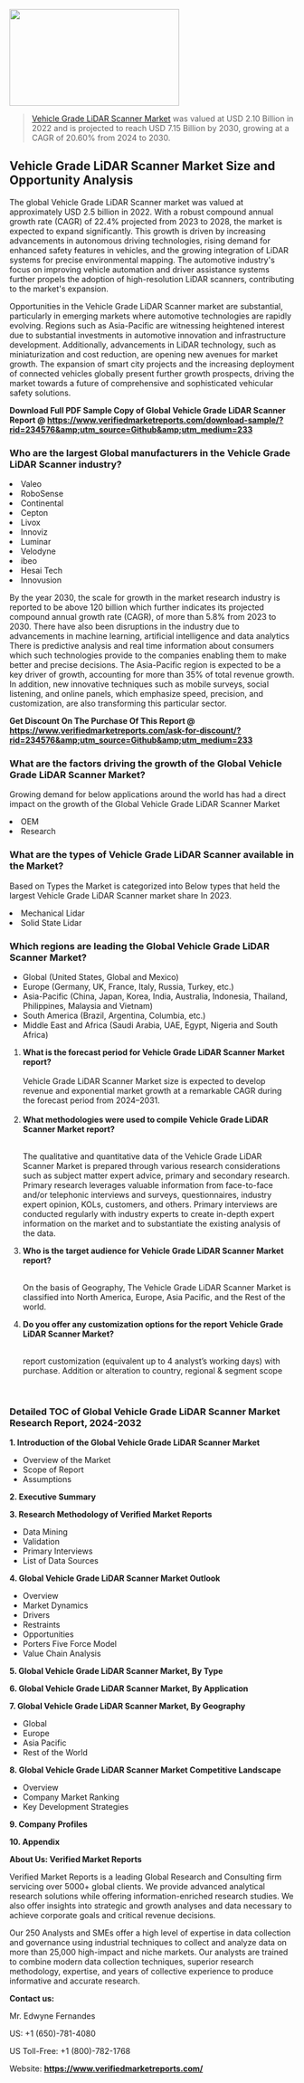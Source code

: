 <img src="https://ffe5etoiles.com/wp-content/uploads/2024/12/MST1-300x171.png" alt="" width="300" height="171" class="alignnone size-medium wp-image-20088" /><blockquote><p><p><a href="https://www.verifiedmarketreports.com/download-sample/?rid=234576&utm_source=Github&utm_medium=233" target="_blank">Vehicle Grade LiDAR Scanner Market</a> was valued at USD 2.10 Billion in 2022 and is projected to reach USD 7.15 Billion by 2030, growing at a CAGR of 20.60% from 2024 to 2030.</p></blockquote><p><h2>Vehicle Grade LiDAR Scanner Market Size and Opportunity Analysis</h2> <p>The global Vehicle Grade LiDAR Scanner market was valued at approximately USD 2.5 billion in 2022. With a robust compound annual growth rate (CAGR) of 22.4% projected from 2023 to 2028, the market is expected to expand significantly. This growth is driven by increasing advancements in autonomous driving technologies, rising demand for enhanced safety features in vehicles, and the growing integration of LiDAR systems for precise environmental mapping. The automotive industry's focus on improving vehicle automation and driver assistance systems further propels the adoption of high-resolution LiDAR scanners, contributing to the market's expansion.</p> <p>Opportunities in the Vehicle Grade LiDAR Scanner market are substantial, particularly in emerging markets where automotive technologies are rapidly evolving. Regions such as Asia-Pacific are witnessing heightened interest due to substantial investments in automotive innovation and infrastructure development. Additionally, advancements in LiDAR technology, such as miniaturization and cost reduction, are opening new avenues for market growth. The expansion of smart city projects and the increasing deployment of connected vehicles globally present further growth prospects, driving the market towards a future of comprehensive and sophisticated vehicular safety solutions.</p> </p><p class=""><strong>Download Full PDF Sample Copy of Global Vehicle Grade LiDAR Scanner Report @ <a href="https://www.verifiedmarketreports.com/download-sample/?rid=234576&amp;utm_source=Github&amp;utm_medium=233" target="_blank">https://www.verifiedmarketreports.com/download-sample/?rid=234576&amp;utm_source=Github&amp;utm_medium=233</a></strong></p><h3 id="" class="">Who are the largest Global manufacturers in the Vehicle Grade LiDAR Scanner industry?</h3><p><li>Valeo</li><li> RoboSense</li><li> Continental</li><li> Cepton</li><li> Livox</li><li> Innoviz</li><li> Luminar</li><li> Velodyne</li><li> ibeo</li><li> Hesai Tech</li><li> Innovusion</li></p><div class=""><div class="" dir="" data-message-author-role="" data-message-id="" data-message-model-slug=""><div class=""><div class=""><div class=""><div class="" dir="" data-message-author-role="" data-message-id="" data-message-model-slug=""><div class=""><div class=""><p>By the year 2030, the scale for growth in the market research industry is reported to be above 120 billion which further indicates its projected compound annual growth rate (CAGR), of more than 5.8% from 2023 to 2030. There have also been disruptions in the industry due to advancements in machine learning, artificial intelligence and data analytics There is predictive analysis and real time information about consumers which such technologies provide to the companies enabling them to make better and precise decisions. The Asia-Pacific region is expected to be a key driver of growth, accounting for more than 35% of total revenue growth. In addition, new innovative techniques such as mobile surveys, social listening, and online panels, which emphasize speed, precision, and customization, are also transforming this particular sector.</p><p><strong>Get Discount On The Purchase Of This Report @&nbsp; <a href="https://www.verifiedmarketreports.com/ask-for-discount/?rid=234576&amp;utm_source=Github&amp;utm_medium=233" target="_blank">https://www.verifiedmarketreports.com/ask-for-discount/?rid=234576&amp;utm_source=Github&amp;utm_medium=233</a></strong></p></div></div></div></div></div></div></div></div><h3 id="" class="">What are the factors driving the growth of the Global Vehicle Grade LiDAR Scanner Market?</h3><p id="" class="">Growing demand for below applications around the world has had a direct impact on the growth of the Global Vehicle Grade LiDAR Scanner Market</p><p id="" class=""><li>OEM</li><li> Research</li></p><h3 id="" class="">What are the types of Vehicle Grade LiDAR Scanner available in the Market?</h3><p id="" class="">Based on Types the Market is categorized into Below types that held the largest Vehicle Grade LiDAR Scanner market share In 2023.</p><p id="" class=""><li>Mechanical Lidar</li><li> Solid State Lidar</li></p><h3 id="" class="">Which regions are leading the Global Vehicle Grade LiDAR Scanner Market?</h3><ul><li>Global (United States, Global and Mexico)</li><li>Europe (Germany, UK, France, Italy, Russia, Turkey, etc.)</li><li>Asia-Pacific (China, Japan, Korea, India, Australia, Indonesia, Thailand, Philippines, Malaysia and Vietnam)</li><li>South America (Brazil, Argentina, Columbia, etc.)</li><li>Middle East and Africa (Saudi Arabia, UAE, Egypt, Nigeria and South Africa)</li></ul><p><ol><li><strong>What is the forecast period for Vehicle Grade LiDAR Scanner Market report?<br /></strong><br /><span data-sheets-root="1" data-sheets-value="{&quot;1&quot;:2,&quot;2&quot;:&quot;XXXX size is expected to develop revenue and exponential market growth at a remarkable CAGR during the forecast period from 2024&ndash;2030.&quot;}" data-sheets-userformat="{&quot;2&quot;:12674,&quot;4&quot;:{&quot;1&quot;:2,&quot;2&quot;:16776960},&quot;10&quot;:2,&quot;11&quot;:0,&quot;15&quot;:&quot;Arial&quot;,&quot;16&quot;:12}">Vehicle Grade LiDAR Scanner Market size is expected to develop revenue and exponential market growth at a remarkable CAGR during the forecast period from 2024&ndash;2031.</span><br /><br /></li><li><strong>What methodologies were used to compile Vehicle Grade LiDAR Scanner Market report?<br /><br /></strong><p>The qualitative and quantitative data of the&nbsp;Vehicle Grade LiDAR Scanner Market is prepared through various research considerations such as subject matter expert advice, primary and secondary research. Primary research leverages valuable information from face-to-face and/or telephonic interviews and surveys, questionnaires, industry expert opinion, KOLs, customers, and others. Primary interviews are conducted regularly with industry experts to create in-depth expert information on the market and to substantiate the existing analysis of the data.&nbsp;</p></li><li><strong>Who is the target audience for Vehicle Grade LiDAR Scanner Market report?<br /><br /></strong><p>On the basis of Geography, The&nbsp;Vehicle Grade LiDAR Scanner Market is classified into North America, Europe, Asia Pacific, and the Rest of the world.</p></li><li><strong>Do you offer any customization options for the report Vehicle Grade LiDAR Scanner Market?<br /><br /></strong><p>report customization (equivalent up to 4 analyst&rsquo;s working days) with purchase. Addition or alteration to country, regional &amp; segment scope</p><p>&nbsp;</p></li></ol></p><h3 id="" class="">Detailed TOC of Global Vehicle Grade LiDAR Scanner Market Research Report, 2024-2032</h3><p id="" class=""><strong>1. Introduction of the Global Vehicle Grade LiDAR Scanner Market</strong></p><ul><li>Overview of the Market</li><li>Scope of Report</li><li>Assumptions</li></ul><p id="" class=""><strong>2. Executive Summary</strong></p><p id="" class=""><strong>3. Research Methodology of&nbsp;Verified Market Reports</strong></p><ul><li>Data Mining</li><li>Validation</li><li>Primary Interviews</li><li>List of Data Sources</li></ul><p id="" class=""><strong>4. Global Vehicle Grade LiDAR Scanner Market Outlook</strong></p><ul><li>Overview</li><li>Market Dynamics</li><li>Drivers</li><li>Restraints</li><li>Opportunities</li><li>Porters Five Force Model</li><li>Value Chain Analysis</li></ul><p id="" class=""><strong>5. Global Vehicle Grade LiDAR Scanner Market, By&nbsp;Type</strong></p><p id="" class=""><strong>6. Global Vehicle Grade LiDAR Scanner Market, By Application</strong></p><p id="" class=""><strong>7. Global Vehicle Grade LiDAR Scanner Market, By Geography</strong></p><ul><li>Global</li><li>Europe</li><li>Asia Pacific</li><li>Rest of the World</li></ul><p id="" class=""><strong>8. Global Vehicle Grade LiDAR Scanner Market Competitive Landscape</strong></p><ul><li>Overview</li><li>Company Market Ranking</li><li>Key Development Strategies</li></ul><p id="" class=""><strong>9. Company Profiles</strong></p><p id="" class=""><strong>10. Appendix</strong></p><p id="" class=""><strong>About Us: Verified Market Reports</strong></p><p id="" class="">Verified Market Reports is a leading Global Research and Consulting firm servicing over 5000+ global clients. We provide advanced analytical research solutions while offering information-enriched research studies. We also offer insights into strategic and growth analyses and data necessary to achieve corporate goals and critical revenue decisions.</p><p id="" class="">Our 250 Analysts and SMEs offer a high level of expertise in data collection and governance using industrial techniques to collect and analyze data on more than 25,000 high-impact and niche markets. Our analysts are trained to combine modern data collection techniques, superior research methodology, expertise, and years of collective experience to produce informative and accurate research.</p><p id="" class=""><strong>Contact us:</strong></p><p id="" class="">Mr. Edwyne Fernandes</p><p id="" class="">US: +1 (650)-781-4080</p><p id="" class="">US Toll-Free: +1 (800)-782-1768</p><p id="" class="">Website: <a target="" data-test-app-aware-link=""><strong>https://www.verifiedmarketreports.com/</strong></a></p>
